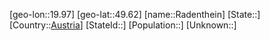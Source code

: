 ﻿---
location: [49.62,19.97]
type: City
tags:
- geo/City


SpocWebEntityId: 33602
isDeleted: false
confidential: public

---
[geo-lon::19.97]
[geo-lat::49.62]
[name::Radenthein]
[State::]
[Country::[Austria](geo/Continent/Europe/Austria.md)]
[StateId::]
[Population::]
[Unknown::]

